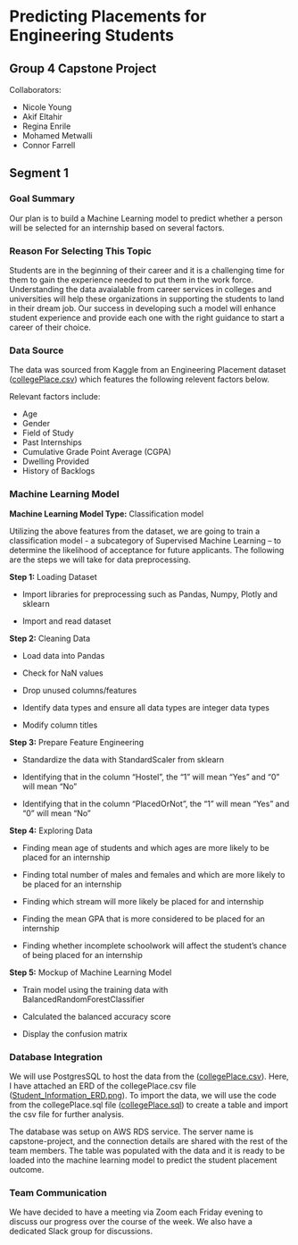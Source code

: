# Predicting Placements for Engineering Students

## Group 4 Capstone Project

Collaborators:
- Nicole Young
- Akif Eltahir
- Regina Enrile
- Mohamed Metwalli
- Connor Farrell

## Segment 1 

### Goal Summary

Our plan is to build a Machine Learning model to predict whether a person will be selected for an internship based on several factors. 

### Reason For Selecting This Topic 
Students are in the beginning of their career and it is a challenging time for them to gain the experience needed to put them in the work force. Understanding the data avaialable from career services in colleges and universities will help these organizations in supporting the students to land in their dream job. Our success in developing such a model will enhance student experience and provide each one with the right guidance to start a career of their choice.

### Data Source

The data was sourced from Kaggle from an Engineering Placement dataset ([collegePlace.csv](https://github.com/connorfarrell7/Predicting_Placements_for_Engineering_Students/blob/main/collegePlace.csv)) which features the following relevent factors below.

Relevant factors include:

- Age
- Gender
- Field of Study
- Past Internships
- Cumulative Grade Point Average (CGPA)
- Dwelling Provided
- History of Backlogs


### Machine Learning Model

**Machine Learning Model Type:** Classification model

Utilizing the above features from the dataset, we are going to train a classification model - a subcategory of Supervised Machine Learning – to determine the likelihood of acceptance for future applicants. The following are the steps we will take for data preprocessing.

**Step 1:** Loading Dataset

-	Import libraries for preprocessing such as Pandas, Numpy, Plotly and sklearn

-	Import and read dataset

**Step 2:** Cleaning Data

-	Load data into Pandas

-	Check for NaN values

-	Drop unused columns/features

-	Identify data types and ensure all data types are integer data types

-	Modify column titles

**Step 3:** Prepare Feature Engineering

-	Standardize the data with StandardScaler from sklearn

-	Identifying that in the column “Hostel”, the “1” will mean “Yes” and “0” will mean “No”

-	Identifying that in the column “PlacedOrNot”, the “1” will mean “Yes” and “0” will mean “No”

**Step 4:** Exploring Data

-	Finding mean age of students and which ages are more likely to be placed for an internship

-	Finding total number of males and females and which are more likely to be placed for an internship

-	Finding which stream will more likely be placed for and internship

-	Finding the mean GPA that is more considered to be placed for an internship

-	Finding whether incomplete schoolwork will affect the student’s chance of being placed for an internship

**Step 5:** Mockup of Machine Learning Model

-	Train model using the training data with BalancedRandomForestClassifier

-	Calculated the balanced accuracy score

-	Display the confusion matrix


### Database Integration

We will use PostgresSQL to host the data from the ([collegePlace.csv](https://github.com/connorfarrell7/Predicting_Placements_for_Engineering_Students/blob/main/collegePlace.csv)). Here, I have attached an ERD of the collegePlace.csv file ([Student_Information_ERD.png](https://github.com/connorfarrell7/Predicting_Placements_for_Engineering_Students/blob/main/Student_Information_ERD.png)). To import the data, we will use the code from the collegePlace.sql file ([collegePlace.sql](https://github.com/connorfarrell7/Predicting_Placements_for_Engineering_Students/blob/main/collegePlace.sql)) to create a table and import the csv file for further analysis.

The database was setup on AWS RDS service. The server name is capstone-project, and the connection details are shared with the rest of the team members. The table was populated with the data and it is ready to be loaded into the machine learning model to predict the student placement outcome.  

### Team Communication

We have decided to have a meeting via Zoom each Friday evening to discuss our progress over the course of the week. We also have a dedicated Slack group for discussions.
